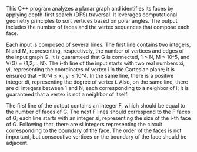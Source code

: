 This C++ program analyzes a planar graph and identifies its faces by applying depth-first search (DFS) traversal. It leverages computational geometry principles to sort vertices based on polar angles. The output includes the number of faces and the vertex sequences that compose each face.

Each input is composed of several lines. The first line contains two integers, N and M, representing, respectively, the number of vertices and edges of the input graph G. It is guaranteed that G is connected, 1 ≤ N, M ≤ 10^5, and V(G) = {1,2,...,N}. The i-th line of the input starts with two real numbers xi, yi, representing the coordinates of vertex i in the Cartesian plane; it is ensured that −10^4 ≤ xi, yi ≤ 10^4. In the same line, there is a positive integer di, representing the degree of vertex i. Also, on the same line, there are di integers between 1 and N, each corresponding to a neighbor of i; it is guaranteed that a vertex is not a neighbor of itself.

The first line of the output contains an integer F, which should be equal to the number of faces of G. The next F lines should correspond to the F faces of G; each line starts with an integer si, representing the size of the i-th face of G. Following that, there are si integers representing the circuit corresponding to the boundary of the face. The order of the faces is not important, but consecutive vertices on the boundary of the face should be adjacent.